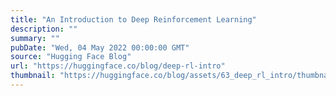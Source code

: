 ```yaml
---
title: "An Introduction to Deep Reinforcement Learning"
description: ""
summary: ""
pubDate: "Wed, 04 May 2022 00:00:00 GMT"
source: "Hugging Face Blog"
url: "https://huggingface.co/blog/deep-rl-intro"
thumbnail: "https://huggingface.co/blog/assets/63_deep_rl_intro/thumbnail.png"
---
```


